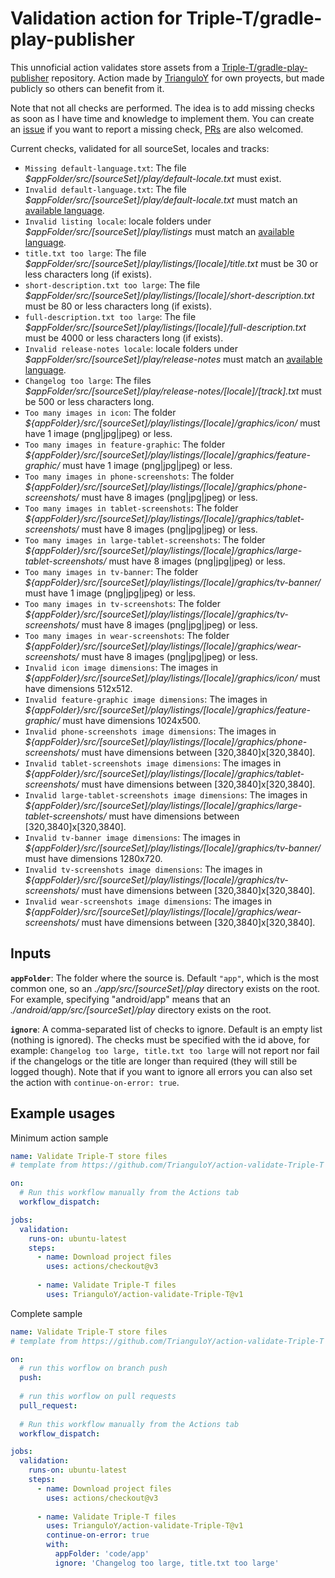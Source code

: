 # Validation action for Triple-T/gradle-play-publisher

This unnoficial action validates store assets from a [Triple-T/gradle-play-publisher](https://github.com/Triple-T/gradle-play-publisher) repository. Action made by [TrianguloY](https://github.com/TrianguloY) for own proyects, but made publicly so others can benefit from it.

Note that not all checks are performed. The idea is to add missing checks as soon as I have time and knowledge to implement them. You can create an [issue](https://github.com/TrianguloY/action-validate-Triple-T/issues) if you want to report a missing check, [PRs](CONTRIBUTING.md) are also welcomed.

Current checks, validated for all sourceSet, locales and tracks:
- `Missing default-language.txt`: The file _$appFolder/src/[sourceSet]/play/default-locale.txt_ must exist.
- `Invalid default-language.txt`: The file _$appFolder/src/[sourceSet]/play/default-locale.txt_ must match an [available language](https://support.google.com/googleplay/android-developer/answer/9844778#zippy=%2Cview-list-of-available-languages).
- `Invalid listing locale`: locale folders under _$appFolder/src/[sourceSet]/play/listings_ must match an [available language](https://support.google.com/googleplay/android-developer/answer/9844778#zippy=%2Cview-list-of-available-languages).
- `title.txt too large`: The file _$appFolder/src/[sourceSet]/play/listings/[locale]/title.txt_ must be 30 or less characters long (if exists).
- `short-description.txt too large`: The file _$appFolder/src/[sourceSet]/play/listings/[locale]/short-description.txt_ must be 80 or less characters long (if exists).
- `full-description.txt too large`: The file _$appFolder/src/[sourceSet]/play/listings/[locale]/full-description.txt_ must be 4000 or less characters long (if exists).
- `Invalid release-notes locale`: locale folders under _$appFolder/src/[sourceSet]/play/release-notes_ must match an [available language](https://support.google.com/googleplay/android-developer/answer/9844778#zippy=%2Cview-list-of-available-languages).
- `Changelog too large`: The files _$appFolder/src/[sourceSet]/play/release-notes/[locale]/[track].txt_ must be 500 or less characters long.
- `Too many images in icon`: The folder _${appFolder}/src/[sourceSet]/play/listings/[locale]/graphics/icon/_ must have 1 image (png|jpg|jpeg) or less.
- `Too many images in feature-graphic`: The folder _${appFolder}/src/[sourceSet]/play/listings/[locale]/graphics/feature-graphic/_ must have 1 image (png|jpg|jpeg) or less.
- `Too many images in phone-screenshots`: The folder _${appFolder}/src/[sourceSet]/play/listings/[locale]/graphics/phone-screenshots/_ must have 8 images (png|jpg|jpeg) or less.
- `Too many images in tablet-screenshots`: The folder _${appFolder}/src/[sourceSet]/play/listings/[locale]/graphics/tablet-screenshots/_ must have 8 images (png|jpg|jpeg) or less.
- `Too many images in large-tablet-screenshots`: The folder _${appFolder}/src/[sourceSet]/play/listings/[locale]/graphics/large-tablet-screenshots/_ must have 8 images (png|jpg|jpeg) or less.
- `Too many images in tv-banner`: The folder _${appFolder}/src/[sourceSet]/play/listings/[locale]/graphics/tv-banner/_ must have 1 image (png|jpg|jpeg) or less.
- `Too many images in tv-screenshots`: The folder _${appFolder}/src/[sourceSet]/play/listings/[locale]/graphics/tv-screenshots/_ must have 8 images (png|jpg|jpeg) or less.
- `Too many images in wear-screenshots`: The folder _${appFolder}/src/[sourceSet]/play/listings/[locale]/graphics/wear-screenshots/_ must have 8 images (png|jpg|jpeg) or less.
- `Invalid icon image dimensions`: The images in _${appFolder}/src/[sourceSet]/play/listings/[locale]/graphics/icon/_ must have dimensions 512x512.
- `Invalid feature-graphic image dimensions`: The images in _${appFolder}/src/[sourceSet]/play/listings/[locale]/graphics/feature-graphic/_ must have dimensions 1024x500.
- `Invalid phone-screenshots image dimensions`: The images in _${appFolder}/src/[sourceSet]/play/listings/[locale]/graphics/phone-screenshots/_ must have dimensions between [320,3840]x[320,3840].
- `Invalid tablet-screenshots image dimensions`: The images in _${appFolder}/src/[sourceSet]/play/listings/[locale]/graphics/tablet-screenshots/_ must have dimensions between [320,3840]x[320,3840].
- `Invalid large-tablet-screenshots image dimensions`: The images in _${appFolder}/src/[sourceSet]/play/listings/[locale]/graphics/large-tablet-screenshots/_ must have dimensions between [320,3840]x[320,3840].
- `Invalid tv-banner image dimensions`: The images in _${appFolder}/src/[sourceSet]/play/listings/[locale]/graphics/tv-banner/_ must have dimensions 1280x720.
- `Invalid tv-screenshots image dimensions`: The images in _${appFolder}/src/[sourceSet]/play/listings/[locale]/graphics/tv-screenshots/_ must have dimensions between [320,3840]x[320,3840].
- `Invalid wear-screenshots image dimensions`: The images in _${appFolder}/src/[sourceSet]/play/listings/[locale]/graphics/wear-screenshots/_ must have dimensions between [320,3840]x[320,3840].


## Inputs

**`appFolder`**: The folder where the source is. Default `"app"`, which is the most common one, so an _./app/src/[sourceSet]/play_ directory exists on the root. \
For example, specifying "android/app" means that an _./android/app/src/[sourceSet]/play_ directory exists on the root.

**`ignore`**: A comma-separated list of checks to ignore. Default is an empty list (nothing is ignored). The checks must be specified with the id above, for example: `Changelog too large, title.txt too large` will not report nor fail if the changelogs or the title are longer than required (they will still be logged though). Note that if you want to ignore all errors you can also set the action with `continue-on-error: true`.

## Example usages

Minimum action sample
```yaml
name: Validate Triple-T store files
# template from https://github.com/TrianguloY/action-validate-Triple-T

on:      
  # Run this workflow manually from the Actions tab
  workflow_dispatch:

jobs:
  validation:
    runs-on: ubuntu-latest
    steps:
      - name: Download project files
        uses: actions/checkout@v3
      
      - name: Validate Triple-T files
        uses: TrianguloY/action-validate-Triple-T@v1
```

Complete sample
```yaml
name: Validate Triple-T store files
# template from https://github.com/TrianguloY/action-validate-Triple-T

on:
  # run this worflow on branch push
  push:
      
  # run this worflow on pull requests
  pull_request:
      
  # Run this workflow manually from the Actions tab
  workflow_dispatch:

jobs:
  validation:
    runs-on: ubuntu-latest
    steps:
      - name: Download project files
        uses: actions/checkout@v3
      
      - name: Validate Triple-T files
        uses: TrianguloY/action-validate-Triple-T@v1
        continue-on-error: true
        with:
          appFolder: 'code/app'
          ignore: 'Changelog too large, title.txt too large'
```
